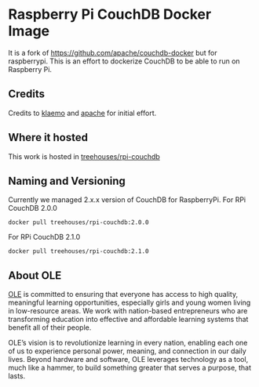 # Raspberry Pi CouchDB Docker Image
It is a fork of https://github.com/apache/couchdb-docker but for raspberrypi.
This is an effort to dockerize CouchDB to be able to run on Raspberry Pi.

## Credits
Credits to [klaemo](https://github.com/klaemo) and [apache](https://github.com/apache/couchdb-docker) for initial effort.

## Where it hosted

This work is hosted in [treehouses/rpi-couchdb](https://hub.docker.com/r/treehouses/rpi-couchdb/tags/)

## Naming and Versioning

Currently we managed 2.x.x version of CouchDB for RaspberryPi.
For RPi CouchDB 2.0.0
```
docker pull treehouses/rpi-couchdb:2.0.0
```
For RPi CouchDB 2.1.0
```
docker pull treehouses/rpi-couchdb:2.1.0
```

## About OLE
[OLE](https://www.ole.org/) is committed to ensuring that everyone has access to high quality, meaningful learning opportunities, especially girls and young women living in low-resource areas. We work with nation-based entrepreneurs who are transforming education into effective and affordable learning systems that benefit all of their people.

OLE’s vision is to revolutionize learning in every nation, enabling each one of us to experience personal power, meaning, and connection in our daily lives.  Beyond hardware and software, OLE leverages technology as a tool, much like a hammer, to build something greater that serves a purpose, that lasts.
